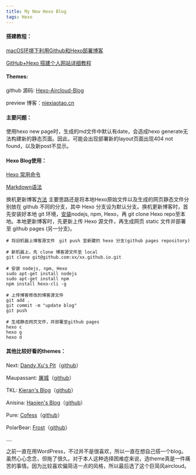 ```yaml
---
title: My New Hexo Blog
tags: Hexo
---
```


#### 搭建教程：

[macOS环境下利用Github和Hexo部署博客](https://www.jianshu.com/p/1519f22aff24)

[GitHub+Hexo 搭建个人网站详细教程](https://zhuanlan.zhihu.com/p/26625249)

#### Themes:

github 源码: [Hexo-Aircloud-Blog](https://github.com/aircloud/hexo-aircloud-blog)

preview 博客：[niexiaotao.cn](http://niexiaotao.cn/)

#### 主要问题：

使用hexo new page时，生成的md文件中默认有date，会造成hexo generate无法构建新的静态页面。因此，可能会出现部署新的layout页面出现404 not found，以及新post不显示。

#### Hexo Blog使用：

[Hexo 常用命令](https://segmentfault.com/a/1190000002632530)

[Markdown语法](https://www.jianshu.com/p/191d1e21f7ed)

换机更新博客[方法](https://www.zhihu.com/question/21193762/answer/79109280)
主要思路还是将本地Hexo原始文件以及生成的网页静态文件分别放在 github 不同的分支，其中 Hexo 分支设为默认分支。换机更新博客时，首先安装好本地 git 环境，[安装](https://linuxize.com/post/how-to-install-node-js-on-ubuntu-18.04/)nodejs, npm, Hexo，再 git clone Hexo repo至本地。本地更新博客时，先更新上传 Hexo 源文件，再生成网页 static 文件并部署至 github pages (另一分支)。

```
# 将旧机器上博客源文件　git push 至新建的 hexo 分支(github pages repository)

# 新机器上，先 clone 博客源文件至 local
git clone git@github.com:xx/xx.github.io.git

# 安装 nodejs, npm, Hexo
sudo apt-get install nodejs
sudo apt-get install npm
npm install hexo-cli -g

# 上传博客修改的博客源文件
git add .
git commit -m "update blog"
git push

# 生成静态网页文件，并部署至github pages
hexo c
hexo g
hexo d
```



#### 其他比较好看的themes：

Next: [Dandy Xu's Pit](https://dandyxu.me/)（[github](https://github.com/dandyxu/dandyxu.github.io)）

Maupassant: [屠城](https://www.haomwei.com/)（[github](https://github.com/tufu9441/maupassant-hexo)）

TKL: [Kieran's Blog](https://go.kieran.top/)（[github](https://github.com/SuperKieran/TKL)）

Anisina: [Haojen's Blog](http://haojen.github.io/)（[github](https://github.com/Haojen/hexo-theme-Anisina)）

Pure: [Cofess](https://blog.cofess.com/)（[github](https://github.com/cofess/hexo-theme-pure)）

PolarBear: [Frost](https://d2fan.com/)（[github](https://github.com/frostfan/hexo-theme-polarbear)）

....

之前一直在用WordPress，不过并不是很喜欢，所以一直在想自己搭一个blog。虽然心心念念，但拖了很久。对于本人这种选择困难症来说，选theme真是一件痛苦的事情。因为比较喜欢偏简洁一点的风格，所以最后选了这个巨简风aircloud。
